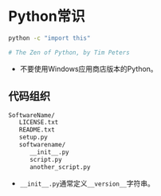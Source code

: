 # Python常识

```sh
python -c "import this"

# The Zen of Python, by Tim Peters
```

- 不要使用Windows应用商店版本的Python。

## 代码组织

```txt
SoftwareName/
   LICENSE.txt
   README.txt
   setup.py
   softwarename/
      __init__.py
      script.py
      another_script.py
```

- `__init__.py`通常定义`__version__`字符串。
